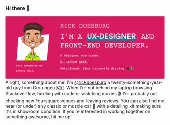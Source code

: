 ### Hi there 👋

<!--
**rickdoesburg/rickdoesburg** is a ✨ _special_ ✨ repository because its `README.md` (this file) appears on your GitHub profile.

Here are some ideas to get you started:

- 🔭 I’m currently working on ...
- 🌱 I’m currently learning ...
- 👯 I’m looking to collaborate on ...
- 🤔 I’m looking for help with ...
- 💬 Ask me about ...
- 📫 How to reach me: ...
- 😄 Pronouns: ...
- ⚡ Fun fact: ...
-->
![Rick Doesburg, UX-Designer](https://raw.githubusercontent.com/rickdoesburg/rickdoesburg/master/Screenshot%202020-07-28%20at%2021.06.07.png)
Alright, something about me! I'm [@rickdoesburg](https://twitter.com/rickdoesburg) a twenty-something-year-old guy from Groningen 🇳🇱. When I'm not behind my laptop browsing Stackoverflow, fiddling with code or watching movies 🎬 I'm probably out checking new Foursquare venues and leaving reviews. You can also find me near (or under) any classic or muscle car 🚗 with a detailing kit making sure it's in showroom condition. If you’re interested in working together on something awesome, hit me up!
